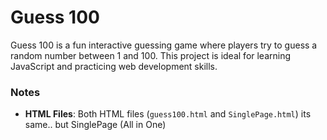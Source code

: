 # Guess 100

Guess 100 is a fun interactive guessing game where players try to guess a random number between 1 and 100. This project is ideal for learning JavaScript and practicing web development skills.

   
### Notes

- **HTML Files**: Both HTML files (`guess100.html` and `SinglePage.html`) its same.. but SinglePage (All in One)

